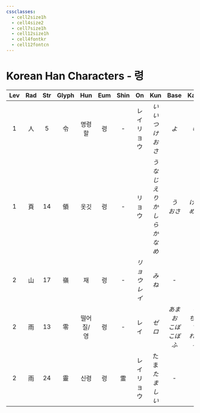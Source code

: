 ```yaml
---
cssclasses:
  - cell2size1h
  - cell4size2
  - cell7size1h
  - cell12size1h
  - cell4fontkr
  - cell12fontcn
---
```


# Korean Han Characters - 령

| Lev | Rad | Str | Glyph |  Hun  | Eum | Shin |     On      |            Kun            |            Base            |           Kana            | Simp |         Man          |  Can  |     Viet     |
| :-: | :-: | :-: | :---: | :---: | :-: | :--: | :---------: | :-----------------------: | :------------------------: | :-----------------------: | :--: | :------------------: | :---: | :----------: |
|  1  |  人  |  5  |   令   |  명령할  |  령  |  -   |  レイ<br>リョウ  |       *いいつけ<br>おさ*        |            *よ*             |            *い*            |  令   | líng<br>lǐng<br>lìng | ling6 |     lệnh     |
|  1  |  頁  | 14  |   領   |  옷깃   |  령  |  -   |     リョウ     | *うなじ<br>えり<br>かしら<br>かなめ* |         *う<br>おさ*          |        *ける<br>める*         |  领   |         lǐng         | ling5 |     lãnh     |
|  2  |  山  | 17  |   嶺   |   재   |  령  |  -   | *リョウ<br>レイ* |           *みね*            |             -              |             -             |  岭   |         lǐng         | ling5 | lĩnh<br>lãnh |
|  2  |  雨  | 13  |   零   | 떨어질/영 |  령  |  -   |     レイ      |           *ゼロ*            | *あま<br>お<br>こぼ<br>こぼ<br>ふ* | *り<br>ちる<br>す<br>れる<br>る* |  -   |         líng         | ling4 |     lênh     |
|  2  |  雨  | 24  |   靈   |  신령   |  령  |  霊   |  レイ<br>リョウ  |       たま<br>*たましい*        |             -              |             -             |  灵   |         líng         | ling4 |     linh     |
